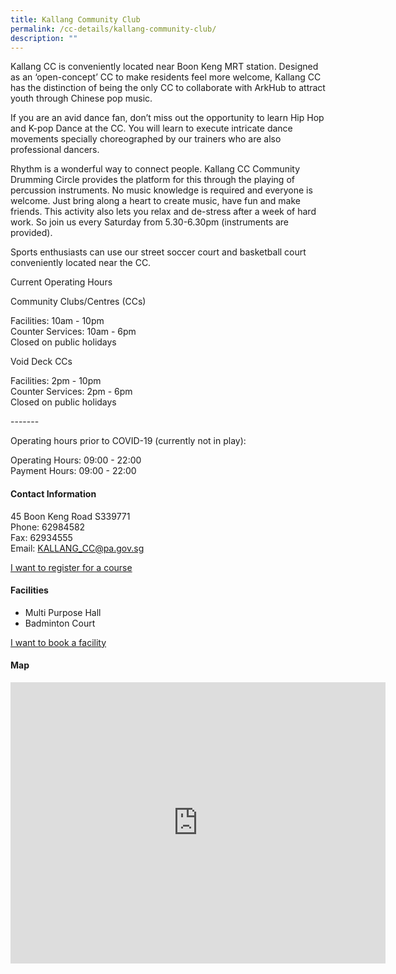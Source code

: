 ```yaml
---
title: Kallang Community Club
permalink: /cc-details/kallang-community-club/
description: ""
---
```

Kallang CC is conveniently located near Boon Keng MRT station. Designed as an ‘open-concept’ CC to make residents feel more welcome, Kallang CC has the distinction of being the only CC to collaborate with ArkHub to attract youth through Chinese pop music.

If you are an avid dance fan, don’t miss out the opportunity to learn Hip Hop and K-pop Dance at the CC. You will learn to execute intricate dance movements specially choreographed by our trainers who are also professional dancers.

Rhythm is a wonderful way to connect people. Kallang CC Community Drumming Circle provides the platform for this through the playing of percussion instruments. No music knowledge is required and everyone is welcome. Just bring along a heart to create music, have fun and make friends. This activity also lets you relax and de-stress after a week of hard work. So join us every Saturday from 5.30-6.30pm (instruments are provided).

Sports enthusiasts can use our street soccer court and basketball court conveniently located near the CC.

Current Operating Hours  
  
Community Clubs/Centres (CCs)  
  
Facilities: 10am - 10pm  
Counter Services: 10am - 6pm  
Closed on public holidays  
  
Void Deck CCs  
  
Facilities: 2pm - 10pm  
Counter Services: 2pm - 6pm  
Closed on public holidays  
  
\-------  
  
Operating hours prior to COVID-19 (currently not in play):

Operating Hours: 09:00 - 22:00  
Payment Hours: 09:00 - 22:00

#### Contact Information

45 Boon Keng Road S339771  
Phone: 62984582  
Fax: 62934555  
Email: [KALLANG\_CC@pa.gov.sg](mailto:KALLANG_CC@pa.gov.sg)  

[I want to register for a course](https://www.onepa.gov.sg/)

#### Facilities


*   Multi Purpose Hall
*   Badminton Court

[I want to book a facility](https://www.onepa.gov.sg/)

#### Map

<iframe src="https://www.google.com/maps/embed?pb=!1m18!1m12!1m3!1d3988.762759566981!2d103.86023911533104!3d1.3179904620427008!2m3!1f0!2f0!3f0!3m2!1i1024!2i768!4f13.1!3m3!1m2!1s0x31da19d205555555%3A0x5781e5c7c55ab9bd!2sKallang%20Community%20Club!5e0!3m2!1sen!2ssg!4v1661494763409!5m2!1sen!2ssg" width="600" height="450" style="border:0;" allowfullscreen="" loading="lazy" ></iframe>